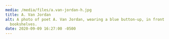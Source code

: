 ```yaml
---
media: /media/files/a.van-jordan-h.jpg
title: A. Van Jordan
alt: A photo of poet A. Van Jordan, wearing a blue button-up, in front of some
  bookshelves.
date: 2020-09-09 16:27:00 -0500
---
```

